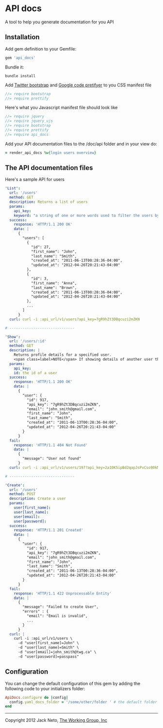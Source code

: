 # API docs

A tool to help you generate documentation for you API


## Installation

Add gem definition to your Gemfile:
    
``` ruby
gem 'api_docs'
```
    
Bundle it:
    
    bundle install

Add [Twitter bootstrap](http://twitter.github.com/bootstrap) and [Google code pretifyer](http://google-code-prettify.googlecode.com/svn/trunk/README.html) to you CSS manifest file

``` js
//= require bootstrap
//= require prettify
```

Here's what you Javascript manifest file should look like

``` js
//= require jquery
//= require jquery_ujs
//= require bootstrap
//= require prettify
//= require api_docs
```

Add your API documentation files to the /doc/api folder and in your view do:

``` ruby
= render_api_docs %w{login users overview}
```

## The API documentation files
  
Here's a sample API for users

``` yaml
'List':
  url: '/users'
  method: GET
  description: Returns a list of users
  params:
    api_key:
    keyword: "a string of one or more words used to filter the users by first_name, last_name, username and email (optional)"
  success:
    response: 'HTTP/1.1 200 OK'
    data: |
      {
        "users": [
          {
            "id": 27,
            "first_name": "John",
            "last_name": "Smith",
            "created_at": "2011-06-13T00:28:36-04:00",
            "updated_at": "2012-04-26T20:21:43-04:00"
          },
          {
            "id": 3,
            "first_name": "Anna",
            "last_name": "Brown",
            "created_at": "2011-06-13T00:28:36-04:00",
            "updated_at": "2012-04-26T20:21:43-04:00"
          },
          ...
        ]
      }
  curl: curl -i :api_url/v1/users?api_key=7gR9hZt3DBqcuzi2mZKN

# ------------------------------

'Show':
  url: '/users/:id'
  method: GET
  description: |
    Returns profile details for a specified user.
    <span class=label>NOTE</span> If showing details of another user the email is ommited
  params:
    api_key:
    id: the id of a user
  success:
    response: 'HTTP/1.1 200 OK'
    data: |
      {
        "user": {
          "id": 917,
          "api_key": "7gR9hZt3DBqcuzi2mZKN",
          "email": "john_smith@gmail.com",
          "first_name": "John",
          "last_name": "Smith",
          "created_at": "2011-06-13T00:28:36-04:00",
          "updated_at": "2012-04-26T20:21:43-04:00"
        }
      }
  fail:
    response: 'HTTP/1.1 404 Not Found'
    data: |
      {
        "message": "User not found"
      }
  curl: curl -i :api_url/v1/users/197?api_key=2a10K5ipBd2qapJsPvCso90kMO

# ------------------------------

'Create':
  url: '/users'
  method: POST
  description: Create a user
  params:
    user[first_name]:
    user[last_name]:
    user[email]:
    user[password]:
  success:
    response: 'HTTP/1.1 201 Created'
    data: |
      {
        "user": {
          "id": 917,
          "api_key": "7gR9hZt3DBqcuzi2mZKN",
          "email": "john_smith@gmail.com",
          "first_name": "John",
          "last_name": "Smith",
          "created_at": "2011-06-13T00:28:36-04:00",
          "updated_at": "2012-04-26T20:21:43-04:00"
        }
      }
  fail:
    response: 'HTTP/1.1 422 Unprocessable Entity'
    data: |
      {
        "message": "Failed to create User",
        "errors" : {
          "email": "Email is invalid",
          ...
        }
      }
  curl: |
    curl -i :api_url/v1/users \
      -d "user[first_name]=John" \
      -d "user[last_name]=Smith" \
      -d "user[email]=john_smith@twg.ca" \
      -d "user[password]=passpass"
```


## Configuration

You can change the default configuration of this gem by adding the following code to your initializers folder:

``` ruby
ApiDocs.configure do |config|
  config.yaml_docs_folder = '/some/other/folder ' # the default folder is /doc/api
end
```


---

Copyright 2012 Jack Neto, [The Working Group, Inc](http://www.theworkinggroup.ca)

